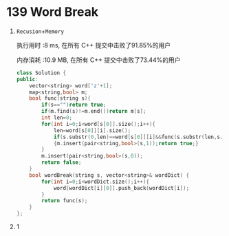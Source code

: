 # 139 Word Break

1. `Recusion`+`Memory`

   执行用时 :8 ms, 在所有 C++ 提交中击败了91.85%的用户

   内存消耗 :10.9 MB, 在所有 C++ 提交中击败了73.44%的用户

   ```c++
   class Solution {
   public:
       vector<string> word['z'+1];
       map<string,bool> m;
       bool func(string s){
           if(s=="")return true;
           if(m.find(s)!=m.end())return m[s];
           int len=0;
           for(int i=0;i<word[s[0]].size();i++){
               len=word[s[0]][i].size();
               if(s.substr(0,len)==word[s[0]][i]&&func(s.substr(len,s.size()-len)))
               {m.insert(pair<string,bool>(s,1));return true;}
           }
           m.insert(pair<string,bool>(s,0));
           return false;
       }
       bool wordBreak(string s, vector<string>& wordDict) {
           for(int i=0;i<wordDict.size();i++){
               word[wordDict[i][0]].push_back(wordDict[i]);
           }
           return func(s);
       }
   };
   ```

2. 1